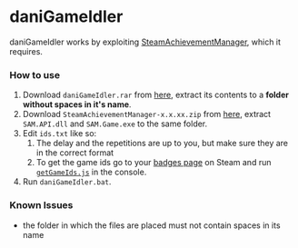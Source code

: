 # daniGameIdler
daniGameIdler works by exploiting [SteamAchievementManager](https://github.com/gibbed/SteamAchievementManager), which it requires. 

### How to use
1. Download `daniGameIdler.rar` from [here](https://github.com/daniel-barbu/daniGameIdler/releases/latest), extract its contents to a **folder without spaces in it's name**. 
2. Download `SteamAchievementManager-x.x.xx.zip` from [here](https://github.com/gibbed/SteamAchievementManager/releases/latest), extract `SAM.API.dll` and `SAM.Game.exe` to the same folder.
3. Edit `ids.txt` like so:
   1. The delay and the repetitions are up to you, but make sure they are in the correct format
   2. To get the game ids go to your [badges page](https://steamcommunity.com/id/<YOUR-ID>/badges/) on Steam and run [`getGameIds.js`](https://github.com/daniel-barbu/daniGameIdler/raw/master/getGameIds.js) in the console.
4. Run `daniGameIdler.bat`.

### Known Issues
- the folder in which the files are placed must not contain spaces in its name

